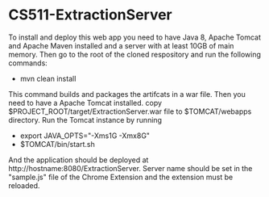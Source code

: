 # CS511-ExtractionServer

To install and deploy this web app you need to have Java 8, Apache Tomcat and Apache Maven installed and a server with at least 10GB of main memory. Then go to the root of the cloned respository and run the following commands:
- mvn clean install

This command builds and packages the artifcats in a war file. Then you need to have a Apache Tomcat installed. copy $PROJECT_ROOT/target/ExtractionServer.war file to $TOMCAT/webapps directory. 
Run the Tomcat instance by running 
- export JAVA_OPTS="-Xms1G -Xmx8G"
- $TOMCAT/bin/start.sh 

And the application should be deployed at http://hostname:8080/ExtractionServer. Server name should be set in the "sample.js" file of the Chrome Extension and the extension must be reloaded.

